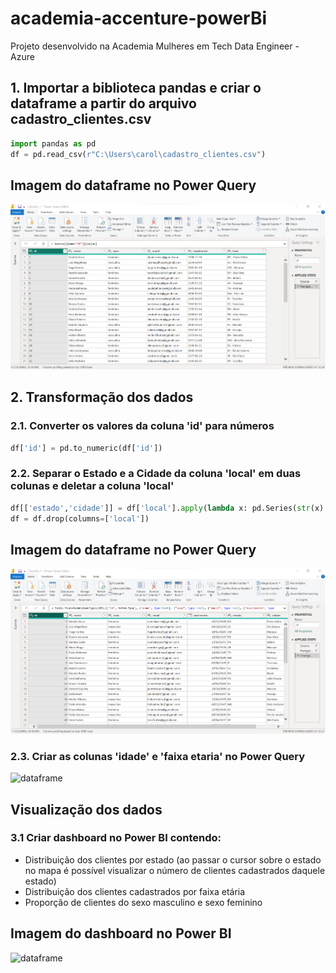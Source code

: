 # academia-accenture-powerBi
Projeto desenvolvido na Academia Mulheres em Tech Data Engineer - Azure

## 1. Importar a biblioteca pandas e criar o dataframe a partir do arquivo cadastro_clientes.csv
~~~python
import pandas as pd
df = pd.read_csv(r"C:\Users\carol\cadastro_clientes.csv")
~~~

## Imagem do dataframe no Power Query
![dataframe](https://github.com/carolgois/academia-accenture-powerBi/blob/main/dataframe1.png)

## 2. Transformação dos dados
### 2.1. Converter os valores da coluna 'id' para números
~~~python
df['id'] = pd.to_numeric(df['id'])
~~~

### 2.2. Separar o Estado e a Cidade da coluna 'local' em duas colunas e deletar a coluna 'local'
~~~python
df[['estado','cidade']] = df['local'].apply(lambda x: pd.Series(str(x).split(" - ")))
df = df.drop(columns=['local']) 
~~~

## Imagem do dataframe no Power Query
![dataframe](https://github.com/carolgois/academia-accenture-powerBi/blob/main/dataframe2.png)

### 2.3. Criar as colunas 'idade' e 'faixa etaria' no Power Query
![dataframe](png)

## Visualização dos dados
### 3.1 Criar dashboard no Power BI contendo:
- Distribuição dos clientes por estado (ao passar o cursor sobre o estado no mapa é possível visualizar o número de clientes cadastrados daquele estado)
- Distribuição dos clientes cadastrados por faixa etária
- Proporção de clientes do sexo masculino e sexo feminino

## Imagem do dashboard no Power BI
![dataframe](png)